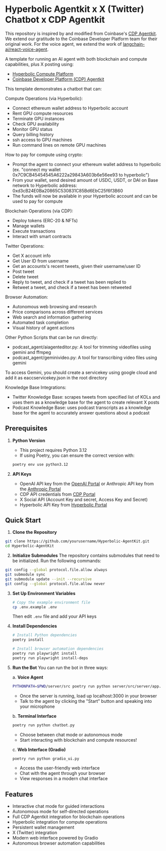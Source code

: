 # Hyperbolic Agentkit x X (Twitter) Chatbot x CDP Agentkit

This repository is inspired by and modified from Coinbase's [CDP Agentkit](https://github.com/coinbase/cdp-agentkit). We extend our gratitude to the Coinbase Developer Platform team for their original work.
For the voice agent, we extend the work of [langchain-ai/react-voice-agent](https://github.com/langchain-ai/react-voice-agent).

A template for running an AI agent with both blockchain and compute capabilities, plus X posting using:
- [Hyperbolic Compute Platform](https://app.hyperbolic.xyz/)
- [Coinbase Developer Platform (CDP) Agentkit](https://github.com/coinbase/cdp-agentkit/)

This template demonstrates a chatbot that can:

Compute Operations (via Hyperbolic):
- Connect ethereum wallet address to Hyperbolic account 
- Rent GPU compute resources
- Terminate GPU instances
- Check GPU availability
- Monitor GPU status
- Query billing history
- ssh access to GPU machines
- Run command lines on remote GPU machines

How to pay for compute using crypto:
- Prompt the agent to connect your ethereum wallet address to hyperbolic (ex. "connect my wallet 0x7C9CB45454545A6222a29843A603b6e56ee93 to hyperbolic")
- From your wallet, send desired amount of USDC, USDT, or DAI on Base network to Hyperbolic address: 0xd3cB24E0Ba20865C530831C85Bd6EbC25f6f3B60
- The funds will now be available in your Hyperbolic account and can be used to pay for compute

Blockchain Operations (via CDP):
- Deploy tokens (ERC-20 & NFTs)
- Manage wallets
- Execute transactions
- Interact with smart contracts

Twitter Operations:
- Get X account info
- Get User ID from username
- Get an accounts's recent tweets, given their username/user ID
- Post tweet
- Delete tweet
- Reply to tweet, and check if a tweet has been replied to
- Retweet a tweet, and check if a tweet has been retweeted

Browser Automation:
- Autonomous web browsing and research
- Price comparisons across different services
- Web search and information gathering
- Automated task completion
- Visual history of agent actions

Other Python Scripts that can be run directly:
- podcast_agent/aiagenteditor.py: A tool for trimming videofiles using gemini and ffmpeg
- podcast_agent/geminivideo.py: A tool for transcribing video files using gemini

To access Gemini, you should create a servicekey using google cloud and add it as eaccservicekey.json in the root directory

Knowledge Base Integrations:
- Twitter Knowledge Base: scrapes tweets from specified list of KOLs and uses them as a knowledge base for the agent to create relevant X posts
- Podcast Knowledge Base: uses podcast transcripts as a knowledge base for the agent to accurately answer questions about a podcast

## Prerequisites

1. **Python Version**
   - This project requires Python 3.12
   - If using Poetry, you can ensure the correct version with:
   ```bash
   poetry env use python3.12
   ```

2. **API Keys**
   - OpenAI API key from the [OpenAI Portal](https://platform.openai.com/api-keys) or Anthropic API key from the [Anthropic Portal](https://console.anthropic.com/dashboard)
   - CDP API credentials from [CDP Portal](https://portal.cdp.coinbase.com/access/api)
   - X Social API (Account Key and secret, Access Key and Secret)
   - Hyperbolic API Key from [Hyperbolic Portal](https://app.hyperbolic.xyz/settings)

## Quick Start

1. **Clone the Repository**
```bash
git clone https://github.com/yourusername/Hyperbolic-AgentKit.git
cd Hyperbolic-AgentKit
```

2. **Initialize Submodules**
The repository contains submodules that need to be initialized. Run the following commands:
```bash
git config --global protocol.file.allow always
git submodule sync
git submodule update --init --recursive
git config --global protocol.file.allow never
```

3. **Set Up Environment Variables**
   ```bash
   # Copy the example environment file
   cp .env.example .env
   ```
   Then edit `.env` file and add your API keys

3. **Install Dependencies**
   ```bash
   # Install Python dependencies
   poetry install
   
   # Install browser automation dependencies
   poetry run playwright install
   poetry run playwright install-deps
   ```

4. **Run the Bot**
   You can run the bot in three ways:

   a. **Voice Agent**
   ```bash
   PYTHONPATH=$PWD/server/src poetry run python server/src/server/app.py
   ```
   - Once the server is running, load up localhost:3000 in your browser
   - Talk to the agent by clicking the "Start" button and speaking into your microphone

   b. **Terminal Interface**
   ```bash
   poetry run python chatbot.py
   ```
   - Choose between chat mode or autonomous mode
   - Start interacting with blockchain and compute resources!

   c. **Web Interface (Gradio)**
   ```bash
   poetry run python gradio_ui.py
   ```
   - Access the user-friendly web interface
   - Chat with the agent through your browser
   - View responses in a modern chat interface

## Features
- Interactive chat mode for guided interactions
- Autonomous mode for self-directed operations
- Full CDP Agentkit integration for blockchain operations
- Hyperbolic integration for compute operations
- Persistent wallet management
- X (Twitter) integration
- Modern web interface powered by Gradio
- Autonomous browser automation capabilities
